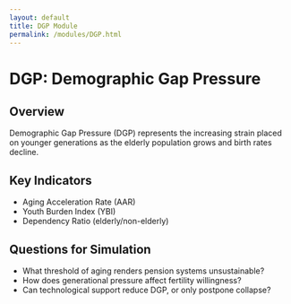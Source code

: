 ```yaml
---
layout: default
title: DGP Module
permalink: /modules/DGP.html
---
```


# DGP: Demographic Gap Pressure

## Overview
Demographic Gap Pressure (DGP) represents the increasing strain placed on younger generations as the elderly population grows and birth rates decline.

## Key Indicators
- Aging Acceleration Rate (AAR)
- Youth Burden Index (YBI)
- Dependency Ratio (elderly/non-elderly)

## Questions for Simulation
- What threshold of aging renders pension systems unsustainable?
- How does generational pressure affect fertility willingness?
- Can technological support reduce DGP, or only postpone collapse?

